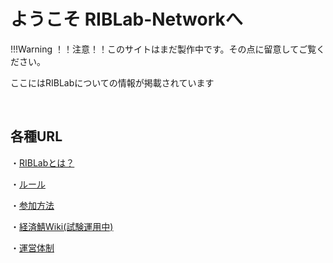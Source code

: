 # ようこそ RIBLab-Networkへ

!!!Warning
    ！！注意！！このサイトはまだ製作中です。その点に留意してご覧ください。

ここにはRIBLabについての情報が掲載されています

</br>

## 各種URL

・[RIBLabとは？](./about)
</br>

・[ルール](./rules)
</br>

・[参加方法](./join)
</br>

・[経済鯖Wiki(試験運用中)](./trade)
</br>

・[運営体制](./team)
